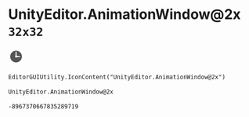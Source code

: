 # UnityEditor.AnimationWindow@2x `32x32`
<img src="/img/UnityEditor.AnimationWindow@2x.png" width=32 height=32>

``` CSharp
EditorGUIUtility.IconContent("UnityEditor.AnimationWindow@2x")
```
```
UnityEditor.AnimationWindow@2x
```
```
-8967370667835289719
```

